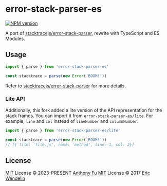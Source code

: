 # error-stack-parser-es

[![NPM version](https://img.shields.io/npm/v/error-stack-parser-es?color=a1b858&label=)](https://www.npmjs.com/package/error-stack-parser-es)

A port of [stacktracejs/error-stack-parser](https://github.com/stacktracejs/error-stack-parser), rewrite with TypeScript and ES Modules.

## Usage

```ts
import { parse } from 'error-stack-parser-es'

const stacktrace = parse(new Error('BOOM!'))
```

Refer to [stacktracejs/error-stack-parser](https://github.com/stacktracejs/error-stack-parser) for more details.

### Lite API

Additionally, this fork added a lite version of the API representation for the stack frames. You can import it from `error-stack-parser-es/lite`. For example, `line` and `col` instead of `lineNumber` and `columnNumber`.

```ts
import { parse } from 'error-stack-parser-es/lite'

const stacktrace = parse(new Error('BOOM!'))
// [{ file: 'file.js', name: 'method', line: 1, col: 2}]
```

## License

[MIT](./LICENSE) License © 2023-PRESENT [Anthony Fu](https://github.com/antfu)
[MIT](./LICENSE) License © 2017 [Eric Wendelin](https://github.com/eriwen)
